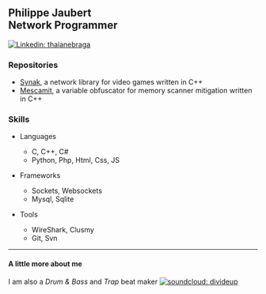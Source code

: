 <h2>Philippe Jaubert<br>Network Programmer</h2>

[![Linkedin: thaianebraga](https://img.shields.io/badge/-philjbt-blue?style=flat-square&logo=Linkedin&logoColor=white)](https://www.linkedin.com/in/philjbt/)

<h3>Repositories</h3>

- [Synak](https://github.com/PhilJbt/Synak), a network library for video games written in C++
- [Mescamit](https://github.com/PhilJbt/mescamit), a variable obfuscator for memory scanner mitigation written in C++

<h3>Skills</h3>

  * Languages
    * C, C++, C#
    * Python, Php, Html, Css, JS

  * Frameworks
    * Sockets, Websockets
    * Mysql, Sqlite

  * Tools
    * WireShark, Clusmy
    * Git, Svn

---

<h4>A little more about me</h4>

I am also a *Drum & Bass* and *Trap* beat maker [![soundcloud: divideup](https://soundcloud.com/favicon.ico)](https://soundcloud.com/divideup/)

